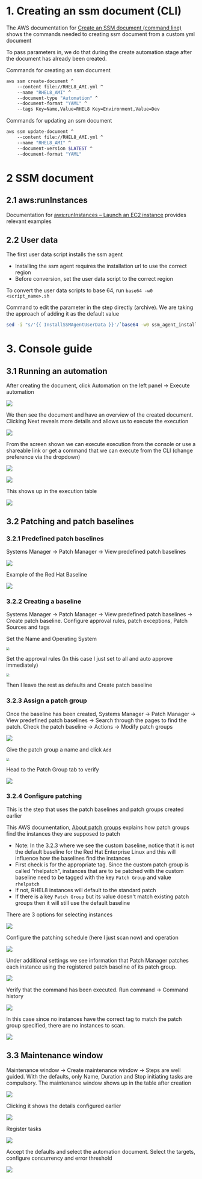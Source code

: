 # 1. Creating an ssm document (CLI)

The AWS documentation for [Create an SSM document (command line)](https://docs.aws.amazon.com/systems-manager/latest/userguide/create-ssm-document-cli.html) shows the commands needed to creating ssm document from a custom yml document

To pass parameters in, we do that during the create automation stage after the document has already been created.

Commands for creating an ssm document

```bash
aws ssm create-document ^
    --content file://RHEL8_AMI.yml ^
    --name "RHEL8_AMI" ^
    --document-type "Automation" ^
    --document-format "YAML" ^
    --tags Key=Name,Value=RHEL8 Key=Environment,Value=Dev
```

Commands for updating an ssm document

```bash
aws ssm update-document ^
    --content file://RHEL8_AMI.yml ^
    --name "RHEL8_AMI" ^
    --document-version $LATEST ^
    --document-format "YAML"
```

# 2 SSM document

## 2.1 aws:runInstances

Documentation for [aws:runInstances – Launch an EC2 instance](https://docs.aws.amazon.com/systems-manager/latest/userguide/automation-action-runinstance.html) provides relevant examples

## 2.2 User data

The first user data script installs the ssm agent

- Installing the ssm agent requires the installation url to use the correct region
- Before conversion, set the user data script to the correct region

To convert the user data scripts to base 64, run `base64 -w0 <script_name>.sh`

Command to edit the parameter in the step directly (archive). We are taking the approach of adding it as the default value

```bash
sed -i "s/'{{ InstallSSMAgentUserData }}'/`base64 -w0 ssm_agent_install.sh`/g" RHEl8_AMI.yaml
```

# 3. Console guide

## 3.1 Running an automation

After creating the document, click Automation on the left panel -> Execute automation

![](assets/01_automation_console.PNG)

We then see the document and have an overview of the created document. Clicking Next reveals more details and allows us to execute the execution

![](assets/02_execute_automation.PNG)

From the screen shown we can execute execution from the console or use a shareable link or get a command that we can execute from the CLI (change preference via the dropdown)

![](assets/03_execute_automation_2.PNG)

![](assets/04_execute_automation_3.PNG)

This shows up in the execution table

![](assets/05_execute_automation_verification.PNG)





## 3.2 Patching and patch baselines

### 3.2.1 Predefined patch baselines

Systems Manager -> Patch Manager -> View predefined patch baselines

![](assets/06_patch_baselines_predefined.PNG)

Example of the Red Hat Baseline

![](assets/07_patch_baselines_predefined_rhel.PNG)

### 3.2.2 Creating a baseline

Systems Manager -> Patch Manager -> View predefined patch baselines -> Create patch baseline. Configure approval rules, patch exceptions, Patch Sources and tags

Set the Name and Operating System

<img src="assets/08_patch_baseline_create1.PNG" style="zoom:50%;" />

Set the approval rules (In this case I just set to all and auto approve immediately)

<img src="assets/09_patch_baseline_create2.PNG" style="zoom:50%;" />

Then I leave the rest as defaults and Create patch baseline

### 3.2.3 Assign a patch group

Once the baseline has been created, Systems Manager -> Patch Manager -> View predefined patch baselines -> Search through the pages to find the patch. Check the patch baseline -> Actions -> Modify patch groups

![](assets/10_patch_group.PNG)

Give the patch group a name and click `Add`

<img src="assets/11_patch_group2.PNG" style="zoom:50%;" />

Head to the Patch Group tab to verify

![](assets/12_patch_group3.PNG)

### 3.2.4 Configure patching

This is the step that  uses the patch baselines and patch groups created earlier

This AWS documentation, [About patch groups](https://docs.aws.amazon.com/systems-manager/latest/userguide/sysman-patch-patchgroups.html) explains how patch groups find the instances they are supposed to patch

- Note: In the 3.2.3 where we see the custom baseline, notice that it is not the default baseline for the Red Hat Enterprise Linux and this will influence how the baselines find the instances
- First check is for the appropriate tag. Since the custom patch group is called "rhelpatch", instances that are to be patched with the custom baseline need to be tagged with the key `Patch Group` and value `rhelpatch`
- If not, RHEL8 instances will default to the standard patch
- If there is a key `Patch Group` but its value doesn't match existing patch groups then it will still use the default baseline

There are 3 options for selecting instances

![](assets/13_configure_patching_select_instances.PNG)

Configure the patching schedule (here I just scan now) and operation

![](assets/14_configure_patching_schedule_operation.PNG)

Under additional settings we see information that Patch Manager patches each instance using the registered patch baseline of its patch group.

![](assets/15_configure_patching_additional_info.PNG)

Verify that the command has been executed. Run command -> Command history

![](assets/16_run_patch_baseline.PNG)

In this case since no instances have the correct tag to match the patch group specified, there are no instances to scan.

![](assets/17_run_patch_baseline2.PNG)

## 3.3 Maintenance window

Maintenance window -> Create maintenance window -> Steps are well guided. With the defaults, only Name, Duration and Stop initiating tasks are compulsory. The maintenance window shows up in the table after creation

![](assets/18_maintenance_window.PNG)

Clicking it shows the details configured earlier

![](assets/19_maintenance_window2.PNG)

Register tasks

![](assets/20_maintenance_window3.PNG)

Accept the defaults and select the automation document. Select the targets, configure concurrency and error threshold

![](assets/21_maintenance_window4.PNG)
